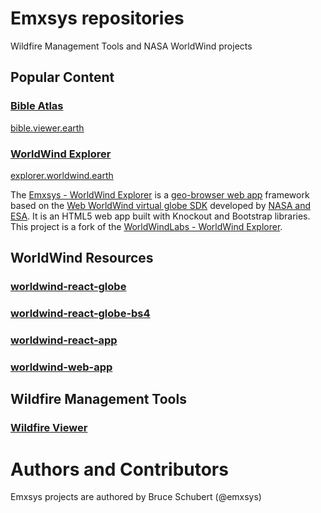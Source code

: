 # Emxsys repositories
Wildfire Management Tools and NASA WorldWind projects

## Popular Content
### [Bible Atlas](https://github.com/emxsys/bible-atlas)
[bible.viewer.earth](https://bible.viewer.earth)

### [WorldWind Explorer](https://github.com/emxsys/worldwind.explorer.earth)
[explorer.worldwind.earth](https://explorer.worldwind.earth)

The [Emxsys - WorldWind Explorer](https://github.com/emxsys/worldwind.explorer.earth) is a [geo-browser web app](https://worldwind.explorer.earth) 
framework based on the [Web WorldWind virtual globe SDK](https://github.com/NASAWorldWind/WebWorldWind) 
developed by [NASA and ESA](https://worldwind.arc.nasa.gov/web). It is an HTML5 web app built with Knockout 
and Bootstrap libraries. This project is a fork of the [WorldWindLabs - WorldWind Explorer](https://github.com/worldwindlabs/worldwindexplorer).

## WorldWind Resources

### [worldwind-react-globe](https://github.com/emxsys/worldwind-react-globe)

### [worldwind-react-globe-bs4](https://github.com/emxsys/worldwind-react-globe-bs4)

### [worldwind-react-app](https://github.com/emxsys/worldwind-react-app)

### [worldwind-web-app](https://github.com/emxsys/worldwind-web-app)

## Wildfire Management Tools

### [Wildfire Viewer](https://github.com/emxsys/wildfire.viewer.earth)

# Authors and Contributors
Emxsys projects are authored by Bruce Schubert (@emxsys)
